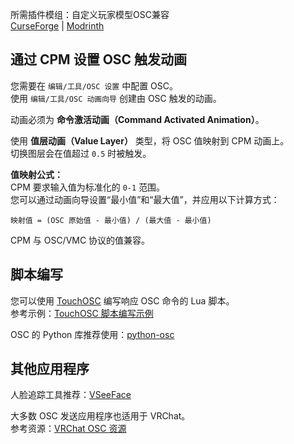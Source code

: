 所需插件模组：自定义玩家模型OSC兼容  
[CurseForge](https://www.curseforge.com/minecraft/mc-mods/cpmoscc) | [Modrinth](https://modrinth.com/mod/cpmoscc)


<a name="setting-up-osc-triggered-animations-with-cpm"/>

## 通过 CPM 设置 OSC 触发动画

您需要在 `编辑/工具/OSC 设置` 中配置 OSC。  
使用 `编辑/工具/OSC 动画向导` 创建由 OSC 触发的动画。  

动画必须为 **命令激活动画（Command Activated Animation）**。  

使用 **值层动画（Value Layer）** 类型，将 OSC 值映射到 CPM 动画上。  
切换图层会在值超过 `0.5` 时被触发。  

**值映射公式：**  
CPM 要求输入值为标准化的 `0-1` 范围。  
您可以通过动画向导设置“最小值”和“最大值”，并应用以下计算方式：
``` plaintext
映射值 = (OSC 原始值 - 最小值) / (最大值 - 最小值)
```

CPM 与 OSC/VMC 协议的值兼容。

<a name="scripting"/>

## 脚本编写
您可以使用 [TouchOSC](https://hexler.net/touchosc#get) 编写响应 OSC 命令的 Lua 脚本。  
参考示例：[TouchOSC 脚本编写示例](https://hexler.net/touchosc/manual/script-examples)

OSC 的 Python 库推荐使用：[python-osc](https://github.com/attwad/python-osc)


<a name="other-applications"/>

## 其他应用程序
人脸追踪工具推荐：[VSeeFace](https://www.vseeface.icu/)

大多数 OSC 发送应用程序也适用于 VRChat。  
参考资源：[VRChat OSC 资源](https://docs.vrchat.com/docs/osc-resources)
